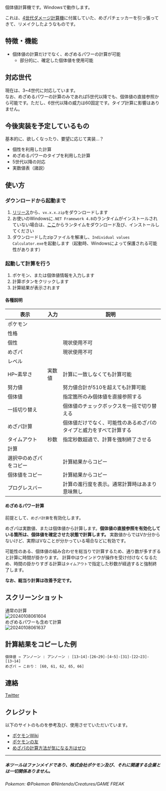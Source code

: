 個体値計算機です。Windowsで動作します。

これは、[4世代ダメージ計算機](https://github.com/mebuki117/4-Gen-Damage-Calculator)に付属していた、めざパチェッカーを引っ張ってきて、リメイクしたようなものです。

## 特徴・機能
- 個体値の計算だけでなく、めざめるパワーの計算が可能
   - 部分的に、確定した個体値を使用可能
 
## 対応世代
現在は、3~4世代に対応しています。  
なお、めざめるパワーの計算のみであれば5世代以降でも、個体値の直接参照から可能です。ただし、6世代以降の威力は60固定です。タイプ計算に影響はありません。
 
## 今後実装を予定しているもの
基本的に、欲しくなったり、要望に応じて実装…？
- 個性を利用した計算
- めざめるパワーのタイプを利用した計算
- 5世代以降の対応
- 実数値表（諸説）

## 使い方
### ダウンロードから起動まで
1. [リリース](https://github.com/mebuki117/Individual-values-Calculator/releases)から、``vx.x.x.zip``をダウンロードします
2. お使いのWindowsに``.NET Framework 4.8``のランタイムがインストールされていない場合は、[ここ](https://dotnet.microsoft.com/ja-jp/download/dotnet-framework/net48)からランタイムをダウンロード及び、インストールしてください
3. ダウンロードしたzipファイルを解凍し、``Individual values Calculator.exe``を起動します（起動時、Windowsによって保護される可能性があります）

### 起動して計算を行う
1. ポケモン、または個体値情報を入力します
2. 計算ボタンをクリックします
3. 計算結果が表示されます

#### 各種説明
| 表示 | 入力 | 説明 |
----|----|--- 
| ポケモン |||
| 性格 |||
| 個性 || 現状使用不可 |
| めざパ || 現状使用不可 |
| レベル |||
| HP~素早さ | 実数値 | 計算に一致しなくても計算可能 |
| 努力値 || 努力値合計が510を超えても計算可能 |
| 個体値 || 指定箇所のみ個体値を直接参照する |
| 一括切り替え || 個体値のチェックボックスを一括で切り替える |
| めざパ計算 || 個体値だけでなく、可能性のあるめざパのタイプと威力をすべて計算する |
| タイムアウト | 秒数 | 指定秒数超過で、計算を強制終了させる |
| 計算 |||
| 選択中のめざパをコピー || 計算結果からコピー |
| 個体値をコピー || 計算結果からコピー |
| プログレスバー || 計算の進行度を表示。通常計算時はあまり意味無し |

#### めざめるパワー計算
前提として、``めざパ計算``を有効化します。

めざパは実数値、または個体値から計算します。**個体値の直接参照を有効化している箇所は、個体値を確定させた状態で計算します。** 実数値からではVか分からないけど、実際はVなことが分かっている場合などに有効です。

可能性のある、個体値の組み合わせを総当りで計算するため、通り数が多すぎると計算に時間が掛かります。
計算中はウインドウが操作を受け付けなくなるため、時間の掛かりすぎる計算は``タイムアウト``で指定した秒数が経過すると強制終了します。

**なお、総当り計算は改善予定です。**

## スクリーンショット
通常の計算  
![20240108061604](https://github.com/mebuki117/Individual-values-Calculator/assets/97399080/8a90d51b-45d7-4712-be9b-d4ad6609fd1d)  
めざめるパワーも含めて計算  
![20240108061637](https://github.com/mebuki117/Individual-values-Calculator/assets/97399080/79909f51-3540-4042-b09a-7ba44dd0e61e)  

## 計算結果をコピーした例
```
個体値 → アンノーン : アンノーン : [13~14]-[26~29]-[4~5]-[31]-[22~23]-[13~14]
めざパ → こおり： [60, 61, 62, 65, 66]
```

## 連絡
[Twitter](https://twitter.com/mebuki117)

## クレジット
以下のサイトのものを参考及び、使用させていただいています。
- [ポケモンWiki](https://wiki.xn--rckteqa2e.com/wiki/%E3%83%A1%E3%82%A4%E3%83%B3%E3%83%9A%E3%83%BC%E3%82%B8)
- [ポケモンの友](https://pokebook.jp/)
- [めざパの計算方法が気になる方はぜひ](https://wiki.ポケモン.com/wiki/%E3%82%81%E3%81%96%E3%82%81%E3%82%8B%E3%83%91%E3%83%AF%E3%83%BC%E8%A8%88%E7%AE%97%E6%B3%95)

---

##### 本ツールはファンメイドであり、株式会社ポケモン及び、それに関連する企業とは一切関係ありません。
###### Pokemon: ©Pokemon ©Nintendo/Creatures/GAME FREAK
